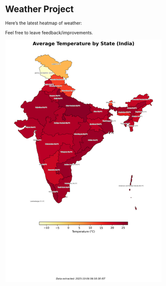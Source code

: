 # Weather Project

Here’s the latest heatmap of weather:

Feel free to leave feedback/improvements.

![India Heatmap](docs/assets/india_heatmap.png?v=E31000)
